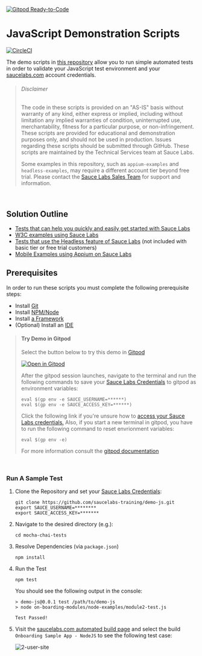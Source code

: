 [![Gitpod Ready-to-Code](https://img.shields.io/badge/Gitpod-Ready--to--Code-blue?logo=gitpod)](https://gitpod.io/#https://github.com/saucelabs-training/demo-js) 

# JavaScript Demonstration Scripts

[![CircleCI](https://circleci.com/gh/saucelabs-training/demo-js.svg?style=svg)](https://circleci.com/gh/saucelabs-training/demo-js)

The demo scripts in [this repository](https://github.com/saucelabs-training/demo-js) allow you to run simple automated tests in order to validate your JavaScript test environment and your [saucelabs.com](https://app.saucelabs.com/login) account credentials.
> ###### Disclaimer
>
> The code in these scripts is provided on an "AS-IS" basis without warranty of any kind, either express or implied, including without limitation any implied warranties of condition, uninterrupted use, merchantability, fitness for a particular purpose, or non-infringement. These scripts are provided for educational and demonstration purposes only, and should not be used in production. Issues regarding these scripts should be submitted through GitHub. These scripts are maintained by the Technical Services team at Sauce Labs.
>
>Some examples in this repository, such as `appium-examples` and `headless-examples`, may require a different account tier beyond free trial. Please contact the [Sauce Labs Sales Team](https://saucelabs.com/contact) for support and information.

<br />

## Solution Outline
* [Tests that can help you quickly and easily get started with Sauce Labs](https://github.com/saucelabs-training/demo-js/blob/master/on-boarding-modules)
* [W3C examples using Sauce Labs](https://github.com/saucelabs-training/demo-js/tree/master/w3c-example)
* [Tests that use the Headless feature of Sauce Labs](https://github.com/saucelabs-training/demo-js/blob/master/headless-examples) (not included with basic tier or free trial customers)
* [Mobile Examples using Appium on Sauce Labs](https://github.com/saucelabs-training/demo-js/blob/master/appium-examples)

## Prerequisites

In order to run these scripts you must complete the following prerequisite steps:

* Install [Git](~/prerequisites.md#install-git)
* Install [NPM/Node](~/prerequisites.md#install-npm-and-nodejs)
* Install [a Framework](~/prerequisites.md#install-a-test-framework)
* (Optional) Install an [IDE](~/prerequisites.md#install-an-ide)

>   #### Try Demo in Gitpod
>   Select the button below to try this demo in [Gitpod](https://www.gitpod.io/)
>
>  [![Open in Gitpod](https://github.com/saucelabs-training/demo-js/blob/master/open-in-gitpod.png)](https://gitpod.io/#https://github.com/saucelabs-training/demo-js)
>
>   After the gitpod session launches, navigate to the terminal and run the following commands to save your [Sauce Labs Credentials](https://app.saucelabs.com/user-settings) to gitpod as environment variables:
>   ```
>   eval $(gp env -e SAUCE_USERNAME=******)
>   eval $(gp env -e SAUCE_ACCESS_KEY=******)
>   ```
>   Click the following link if you're unsure how to [access your Sauce Labs credentials.](https://wiki.saucelabs.com/display/DOCS/Best+Practice%3A+Use+Environment+Variables+for+Authentication+Credentials)
>   Also, if you start a new terminal in gitpod, you have to run the following command to reset envrionment variables:
>   ```
>   eval $(gp env -e)
>   ```
>  
>   For more information consult the [gitpod documentation](https://www.gitpod.io/docs/47_environment_variables/)


<br />

### Run A Sample Test


1. Clone the Repository and set your [Sauce Labs Credentials](https://app.saucelabs.com/user-settings):

    ```
    git clone https://github.com/saucelabs-training/demo-js.git
    export SAUCE_USERNAME=********
    export SAUCE_ACCESS_KEY=*******
    ```
   
2. Navigate to the desired directory (e.g.):
    ```
    cd mocha-chai-tests
    ```
3. Resolve Dependencies (via `package.json`)
    
    ```
    npm install
    ```
4. Run the Test
    
    ```
    npm test
    ```
    You should see the following output in the console:
    ```
    > demo-js@0.0.1 test /path/to/demo-js
    > node on-boarding-modules/node-examples/module2-test.js
    
    Test Passed!

    ```
5. Visit the [saucelabs.com automated build page](https://app.saucelabs.com/dashboard/builds) and select the build `Onboarding Sample App - NodeJS` to see the following test case:
    
    ![2-user-site](2-user-site.png)
    
<br />
